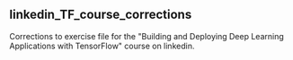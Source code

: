 ## linkedin_TF_course_corrections
Corrections to exercise file for the "Building and Deploying Deep Learning Applications with TensorFlow" course on linkedin.
